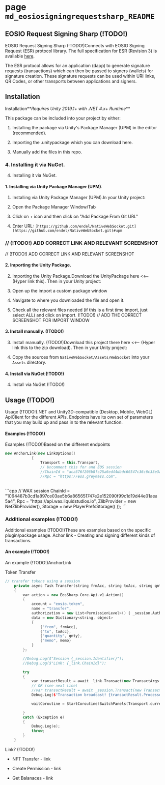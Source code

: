 # page `md_eosiosigningrequestsharp_README` 

## EOSIO Request Signing Sharp (!TODO!)
EOSIO Request Signing Sharp (!TODO!)Connects with EOSIO Signing Request (ESR) protocol library. The full specification for ESR (Revision 3) is available [here](https://github.com/eosio-eps/EEPs/blob/master/EEPS/eep-7.md).

The ESR protocol allows for an application (dapp) to generate signature requests (transactions) which can then be passed to signers (wallets) for signature creation. These signature requests can be used within URI links, QR Codes, or other transports between applications and signers.

## Installation
Installation**_Requires Unity 2019.1+ with .NET 4.x+ Runtime_**

This package can be included into your project by either:

1. Installing the package via Unity's Package Manager (UPM) in the editor (recommended).

1. Importing the .unitypackage which you can download here.

1. Manually add the files in this repo. 

### 4. Installing it via NuGet.
4. Installing it via NuGet.

#### 1. Installing via Unity Package Manager (UPM).
1. Installing via Unity Package Manager (UPM).In your Unity project:

1. Open the Package Manager Window/Tab

1. Click on + icon and then click on "Add Package From Git URL"

1. Enter URL: `[https://github.com/endel/NativeWebSocket.git](https://github.com/endel/NativeWebSocket.git)#upm`

### // (!TODO!) ADD CORRECT LINK AND RELEVANT SCREENSHOT
// (!TODO!) ADD CORRECT LINK AND RELEVANT SCREENSHOT

#### 2. Importing the Unity Package.
2. Importing the Unity Package.Download the UnityPackage here <<&ndash; (Hyper link this). Then in your Unity project:

1. Open up the import a custom package window

1. Navigate to where you downloaded the file and open it.

1. Check all the relevant files needed (if this is a first time import, just select ALL) and click on import. (!TODO!) // ADD THE CORRECT SCREENSHOT FOR IMPORT WINDOW

#### 3. Install manually. (!TODO!)
3. Install manually. (!TODO!)Download this project there here <<&ndash; (Hyper link this to the zip download). Then in your Unity project:

1. Copy the sources from `NativeWebSocket/Assets/WebSocket` into your `Assets` directory.

#### 4. Install via NuGet (!TODO!)
4. Install via NuGet (!TODO!)

## Usage (!TODO!)
Usage (!TODO!).NET and Unity3D-compatible (Desktop, Mobile, WebGL) ApiClient for the different APIs. Endpoints have its own set of parameters that you may build up and pass in to the relevant function.

#### Examples (!TODO!)
Examples (!TODO!)Based on the different endpoints

```cpp
new AnchorLink(new LinkOptions()
            {
                Transport = this.Transport,
                // Uncomment this for and EOS session
                //ChainId = "aca376f206b8fc25a6ed44dbdc66547c36c6c33e3a119ffbeaef943642f0e906",
                //Rpc = "https://eos.greymass.com",
```
<br/>
```cpp
// WAX session
        ChainId = "1064487b3cd1a897ce03ae5b6a865651747e2e152090f99c1d19d44e01aea5a4",
        Rpc = "https://api.wax.liquidstudios.io",
        ZlibProvider = new NetZlibProvider(),
        Storage = new PlayerPrefsStorage()
    });
```

### Additional examples (!TODO!)
Additional examples (!TODO!)These are examples based on the specific plugin/package usage. Achor link - Creating and signing different kinds of transactions. <br/>

#### An example (!TODO!)
An example (!TODO!)AnchorLink

Token Transfer 
```cpp
// transfer tokens using a session
    private async Task Transfer(string frmAcc, string toAcc, string qnty, string memo)
    {
        var action = new EosSharp.Core.Api.v1.Action()
        {
            account = "eosio.token",
            name = "transfer",
            authorization = new List<PermissionLevel>() { _session.Auth },
            data = new Dictionary<string, object>
            {
                {"from", frmAcc},
                {"to", toAcc},
                {"quantity", qnty},
                {"memo", memo}
            }
        };

        //Debug.Log($"Session {_session.Identifier}");
        //Debug.Log($"Link: {_link.ChainId}");

        try
        {
            var transactResult = await _link.Transact(new TransactArgs() { Action = action });
            // OR (see next line)
            //var transactResult = await _session.Transact(new TransactArgs() { Action = action });
            Debug.Log($"Transaction broadcast! {transactResult.Processed}");

            waitCoroutine = StartCoroutine(SwitchPanels(Transport.currentPanel, CustomActionsPanel, 1.5f));

        }
        catch (Exception e)
        {
            Debug.Log(e);
            throw;
        }
    }
```
 Link? (!TODO!)

* NFT Transfer - link

* Create Permission - link

* Get Balanaces - link

